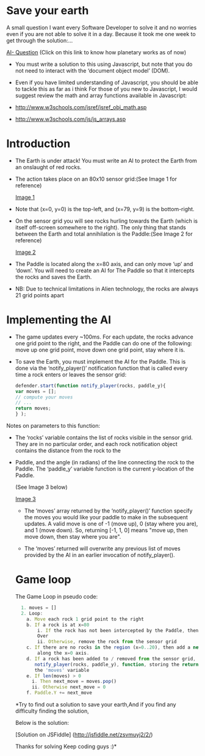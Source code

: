 # Save your earth

A small question I want every Software Developer to solve it and no worries even if you are not able to solve it in a day.
Because it took me one week to get through the solution:...

  [AI- Question](http://jsfiddle.net/zsvmuyj2/)  (Click on this link to know how planetary works as of now)

* You must write a solution to this using Javascript, but note that you do
not need to interact with the ‘document object model’ (DOM).

* Even if you have limited understanding of Javascript, you should be able to tackle this as far as i think
  For those of you new to Javascript, I would suggest review the math and
  array functions available in Javascript:

+ http://www.w3schools.com/jsref/jsref_obj_math.asp

+ http://www.w3schools.com/js/js_arrays.asp

# Introduction

- The Earth is under attack! You must write an AI to protect the Earth from an onslaught of red
  rocks.
- The action takes place on an 80x10 sensor grid:(See Image 1 for reference)

  [Image 1](https://s23.postimg.org/yzzlo4iwr/Screen_Shot_2017_01_09_at_5_23_23_PM.png)

- Note that (x=0, y=0) is the top-left, and (x=79, y=9) is the bottom-right.
- On the sensor grid you will see rocks hurling towards the Earth (which is itself off-screen somewhere
  to the right). The only thing that stands between the Earth and total annihilation is the Paddle:(See Image 2 for reference)
  
  [Image 2](https://s29.postimg.org/gkcp37vsn/Screen_Shot_2017_01_09_at_6_14_37_PM.png)
  
 - The Paddle is located along the x=80 axis, and can only move ‘up’ and ‘down’. You will need to
   create an AI for The Paddle so that it intercepts the rocks and saves the Earth.
 - NB: Due to technical limitations in Alien technology, the rocks are always 21 grid points apart
 
 # Implementing the AI
 
 - The game updates every ~100ms. For each update, the rocks advance one grid point to the right,
   and the Paddle can do one of the following: move up one grid point, move down one grid point, stay
   where it is.

 - To save the Earth, you must implement the AI for the Paddle. This is done via the ‘notify_player()’
   notification function that is called every time a rock enters or leaves the sensor grid:
   
      ```javascript
      defender.start(function notify_player(rocks, paddle_y){
      var moves = [];
      // compute your moves
      // ...
      return moves;
      } );
    ```
  Notes on parameters to this function:
  - The ‘rocks’ variable contains the list of rocks visible in the sensor grid. They are in no
    particular order, and each rock notification object contains the distance from the rock to the
  - Paddle, and the angle (in radians) of the line connecting the rock to the Paddle.
    The ‘paddle_y’ variable function is the current y-location of the Paddle. 
    
    (See Image 3 below)
    
    [Image 3](https://s30.postimg.org/avzxi4xk1/Screen_Shot_2017_01_09_at_6_22_46_PM.png)
    
    * The ‘moves’ array returned by the ‘notify_player()’ function specify the moves you would like your
    paddle to make in the subsequent updates. A valid move is one of -1 (move up), 0 (stay where you
    are), and 1 (move down). So, returning [-1, 1, 0] means "move up, then move down, then stay where
    you are". 
    
    * The ‘moves’ returned will overwrite any previous list of moves provided by the AI in an
    earlier invocation of notify_player().
    
    # Game loop
  
      The Game Loop in pseudo code:
      
      ```javascript
        1. moves = []
        2. Loop:
          a. Move each rock 1 grid point to the right
          b. If a rock is at x=80
              i. If the rock has not been intercepted by the Paddle, then Game
              Over
              ii. Otherwise, remove the rock from the sensor grid
          c. If there are no rocks in the region (x=0..20), then add a new rock
              along the x=0 axis.
          d. If a rock has been added to / removed from the sensor grid, call the
             notify_player(rocks, paddle_y), function, storing the return value in
             the 'moves' variable
          e. If len(moves) > 0
            i. Then next_move = moves.pop()
            ii. Otherwise next_move = 0
          f. Paddle.Y += next_move
      ```
      
      *Try to find out a solution to save your earth,And if you find any difficulty finding the solution,
      
      Below is the solution:
      
      [Solution on JSFiddle] (http://jsfiddle.net/zsvmuyj2/2/)
      
      
      Thanks for solving Keep coding guys :)*
  
  

